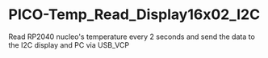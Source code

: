 # PICO-Temp_Read_Display16x02_I2C
Read RP2040 nucleo's temperature every 2 seconds and send the data to the I2C display and PC via USB_VCP
